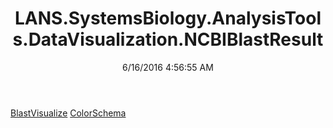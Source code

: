 ﻿---
title: LANS.SystemsBiology.AnalysisTools.DataVisualization.NCBIBlastResult
date: 6/16/2016 4:56:55 AM
---

[BlastVisualize](T-LANS.SystemsBiology.AnalysisTools.DataVisualization.NCBIBlastResult.BlastVisualize.html)
[ColorSchema](T-LANS.SystemsBiology.AnalysisTools.DataVisualization.NCBIBlastResult.ColorSchema.html)
